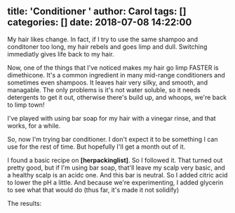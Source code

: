 title: 'Conditioner '
author: Carol
tags: []
categories: []
date: 2018-07-08 14:22:00
---
My hair likes change.  In fact, if I try to use the same shampoo and conditoner too long, my hair rebels and goes limp and dull.  Switching immediatly gives life back to my hair.  

Now, one of the things that I've noticed makes my hair go limp FASTER is dimethicone.  It's a common ingredient in many mid-range conditioners and sometimes even shampoos.  It leaves hair very silky, and smooth, and managable.  The only problems is it's not water soluble, so it needs detergents to get it out, otherwise there's build up, and whoops, we're back to limp town!

I've played with using bar soap for my hair with a vinegar rinse, and that works, for a while.  

So, now I'm trying bar conditioner.  I don't expect it to be something I can use for the rest of time.  But hopefully I'll get a month out of it.  

I found a basic recipe on __[herpackinglist]__.  So I followed it.  That turned out pretty good, but if I'm using bar soap, that'll leave my scalp very basic, and a healthy scalp is an acidc one.  And this bar is neutral.  So I added citric acid to lower the pH a little.  And because we're experimenting, I added glycerin to see what that would do (thus far, it's made it not solidify)  


The results: